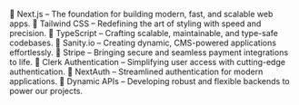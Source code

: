 🔹 Next.js – The foundation for building modern, fast, and scalable web apps.
🔹 Tailwind CSS – Redefining the art of styling with speed and precision.
🔹 TypeScript – Crafting scalable, maintainable, and type-safe codebases.
🔹 Sanity.io – Creating dynamic, CMS-powered applications effortlessly.
🔹 Stripe – Bringing secure and seamless payment integrations to life.
🔹 Clerk Authentication – Simplifying user access with cutting-edge authentication.
🔹 NextAuth – Streamlined authentication for modern applications.
🔹 Dynamic APIs – Developing robust and flexible backends to power our projects.